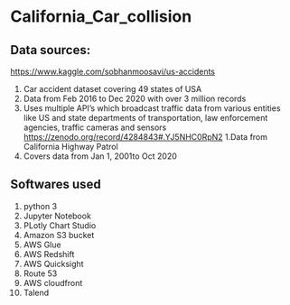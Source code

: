 # California_Car_collision
## Data sources:
https://www.kaggle.com/sobhanmoosavi/us-accidents
1. Car accident dataset covering 49 states of USA
2. Data from Feb 2016 to Dec 2020 with over 3 million records
3. Uses multiple API’s which broadcast traffic data from various entities like US and state departments of transportation, law enforcement agencies, traffic cameras and sensors
https://zenodo.org/record/4284843#.YJ5NHC0RpN2
1.Data from California Highway Patrol
2. Covers data from Jan 1, 2001to Oct 2020


## Softwares used

1. python 3
2. Jupyter Notebook
3. PLotly Chart Studio
4. Amazon S3 bucket
5. AWS Glue
6. AWS Redshift
7. AWS Quicksight
8. Route 53
9. AWS cloudfront
10. Talend
